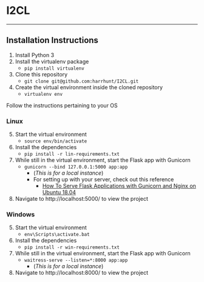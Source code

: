 # I2CL

---
## Installation Instructions
1. Install Python 3
2. Install the virtualenv package
    - `pip install virtualenv`
3. Clone this repository
    - `git clone git@github.com:harrhunt/I2CL.git`
4. Create the virtual environment inside the cloned repository
    - `virtualenv env`

Follow the instructions pertaining to your OS

### Linux
5. Start the virtual environment
    - `source env/bin/activate`
6. Install the dependencies
    - `pip install -r lin-requirements.txt`
7. While still in the virtual environment, start the Flask app with Gunicorn 
    - `gunicorn --bind 127.0.0.1:5000 app:app`
        - (*This is for a local instance*)
        - For setting up with your server, check out this reference 
            - [How To Serve Flask Applications with Gunicorn and Nginx on Ubuntu 18.04](https://www.digitalocean.com/community/tutorials/how-to-serve-flask-applications-with-gunicorn-and-nginx-on-ubuntu-18-04)
8. Navigate to http://localhost:5000/ to view the project

### Windows
5. Start the virtual environment
    - `env\Scripts\activate.bat`
6. Install the dependencies
    - `pip install -r win-requirements.txt`
7. While still in the virtual environment, start the Flask app with Gunicorn 
    - `waitress-serve --listen=*:8000 app:app`
        - (*This is for a local instance*)
8. Navigate to http://localhost:8000/ to view the project
